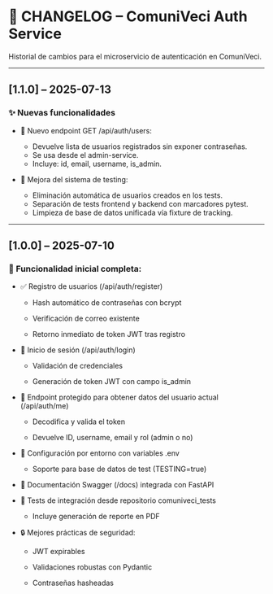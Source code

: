 # 📜 CHANGELOG – ComuniVeci Auth Service

Historial de cambios para el microservicio de autenticación en ComuniVeci.

---

## [1.1.0] – 2025-07-13

### ✨ Nuevas funcionalidades

- 👥 Nuevo endpoint GET /api/auth/users:
  - Devuelve lista de usuarios registrados sin exponer contraseñas.
  - Se usa desde el admin-service.
  - Incluye: id, email, username, is_admin.

- 🧪 Mejora del sistema de testing:
  - Eliminación automática de usuarios creados en los tests.
  - Separación de tests frontend y backend con marcadores pytest.
  - Limpieza de base de datos unificada vía fixture de tracking.

---

## [1.0.0] – 2025-07-10

### 🚀 Funcionalidad inicial completa:

- ✅ Registro de usuarios (/api/auth/register)

    - Hash automático de contraseñas con bcrypt

    - Verificación de correo existente

    - Retorno inmediato de token JWT tras registro

- 🔐 Inicio de sesión (/api/auth/login)

    - Validación de credenciales

    - Generación de token JWT con campo is_admin

- 👤 Endpoint protegido para obtener datos del usuario actual (/api/auth/me)

    - Decodifica y valida el token

    - Devuelve ID, username, email y rol (admin o no)

- 🔧 Configuración por entorno con variables .env

    - Soporte para base de datos de test (TESTING=true)

- 📄 Documentación Swagger (/docs) integrada con FastAPI

- 🧪 Tests de integración desde repositorio comuniveci_tests

    - Incluye generación de reporte en PDF

- 🔒 Mejores prácticas de seguridad:

    - JWT expirables

    - Validaciones robustas con Pydantic

    - Contraseñas hasheadas